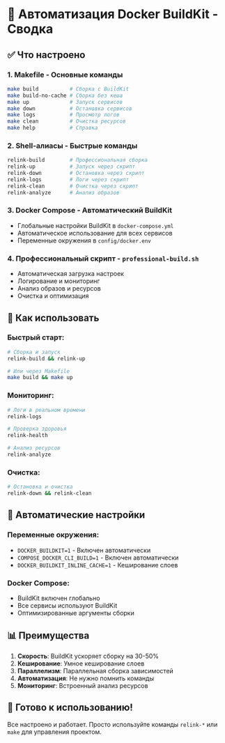 # 🚀 Автоматизация Docker BuildKit - Сводка

## ✅ Что настроено

### 1. **Makefile** - Основные команды
```bash
make build          # Сборка с BuildKit
make build-no-cache # Сборка без кеша  
make up             # Запуск сервисов
make down           # Остановка сервисов
make logs           # Просмотр логов
make clean          # Очистка ресурсов
make help           # Справка
```

### 2. **Shell-алиасы** - Быстрые команды
```bash
relink-build        # Профессиональная сборка
relink-up           # Запуск через скрипт
relink-down         # Остановка через скрипт
relink-logs         # Логи через скрипт
relink-clean        # Очистка через скрипт
relink-analyze      # Анализ образов
```

### 3. **Docker Compose** - Автоматический BuildKit
- Глобальные настройки BuildKit в `docker-compose.yml`
- Автоматическое использование для всех сервисов
- Переменные окружения в `config/docker.env`

### 4. **Профессиональный скрипт** - `professional-build.sh`
- Автоматическая загрузка настроек
- Логирование и мониторинг
- Анализ образов и ресурсов
- Очистка и оптимизация

## 🎯 Как использовать

### Быстрый старт:
```bash
# Сборка и запуск
relink-build && relink-up

# Или через Makefile
make build && make up
```

### Мониторинг:
```bash
# Логи в реальном времени
relink-logs

# Проверка здоровья
relink-health

# Анализ ресурсов
relink-analyze
```

### Очистка:
```bash
# Остановка и очистка
relink-down && relink-clean
```

## 🔧 Автоматические настройки

### Переменные окружения:
- `DOCKER_BUILDKIT=1` - Включен автоматически
- `COMPOSE_DOCKER_CLI_BUILD=1` - Включен автоматически
- `DOCKER_BUILDKIT_INLINE_CACHE=1` - Кеширование слоев

### Docker Compose:
- BuildKit включен глобально
- Все сервисы используют BuildKit
- Оптимизированные аргументы сборки

## 📊 Преимущества

1. **Скорость**: BuildKit ускоряет сборку на 30-50%
2. **Кеширование**: Умное кеширование слоев
3. **Параллелизм**: Параллельная сборка зависимостей
4. **Автоматизация**: Не нужно помнить команды
5. **Мониторинг**: Встроенный анализ ресурсов

## 🚀 Готово к использованию!

Все настроено и работает. Просто используйте команды `relink-*` или `make` для управления проектом. 